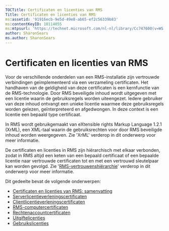 ```yaml
---
TOCTitle: Certificaten en licenties van RMS
Title: Certificaten en licenties van RMS
ms:assetid: '91916ecb-9e5d-49e8-ab65-ef2c56339b83'
ms:contentKeyID: 18114055
ms:mtpsurl: 'https://technet.microsoft.com/nl-nl/library/Cc747600(v=WS.10)'
author: SharonSears
ms.author: SharonSears
---
```


Certificaten en licenties van RMS
=================================

Voor de verschillende onderdelen van een RMS-installatie zijn vertrouwde verbindingen geïmplementeerd via een verzameling certificaten. Het handhaven van de geldigheid van deze certificaten is een kernfunctie van de RMS-technologie. Door RMS beveiligde inhoud wordt uitgegeven met een licentie waarin de gebruiksregels worden uiteengezet. Iedere gebruiker van deze inhoud ontvangt een unieke licentie waarmee deze gebruiksregels worden gelezen, geïnterpreteerd en afgedwongen. In deze context is een licentie een bepaald type certificaat.

In RMS wordt gebruikgemaakt van eXtensible rights Markup Language 1.2.1 (XrML), een XML-taal waarin de gebruiksrechten voor door RMS beveiligde inhoud worden weergegeven. Zie 'XrML' verderop in dit onderwerp voor meer informatie.

De certificaten en licenties in RMS zijn hiërarchisch met elkaar verbonden, zodat in RMS altijd een keten van een bepaald certificaat of een bepaalde licentie naar vertrouwde certificaten tot en met een vertrouwd sleutelpaar kan worden gevolgd. Zie '[RMS-vertrouwenshiërarchie](https://technet.microsoft.com/2d44182f-a653-4383-aba1-dade53f7cf9a)' verderop in dit onderwerp voor meer informatie.

Dit gedeelte bevat de volgende onderwerpen:

-   [Certificaten en licenties van RMS: samenvatting](https://technet.microsoft.com/637ccfca-318e-4346-85b5-0945b058fb9c)
-   [Serverlicentieverleningscertificaten](https://technet.microsoft.com/0b35fbcd-25a9-4587-898d-9a30fd1d3c5b)
-   [Clientlicentieverleningscertificaten](https://technet.microsoft.com/bfb36387-3e15-4cde-8b8f-482219569a64)
-   [RMS-computercertificaten](https://technet.microsoft.com/1841d53e-d01b-47c3-9d43-3805ceefed5a)
-   [Rechtenaccountcertificaten](https://technet.microsoft.com/2ff315cc-211d-4e6e-85e8-56867c2abd94)
-   [Uitgiftelicenties](https://technet.microsoft.com/187228fc-370b-4e23-a53a-21bb296b84a1)
-   [Gebruikslicenties](https://technet.microsoft.com/6e609db3-49b3-4cac-a34c-8a96da627067)

